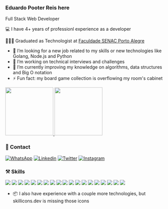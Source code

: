 ### Eduardo Pooter Reis here

Full Stack Web Developer

💻 I have 4+ years of professionl experience as a developer

👨🏼‍🎓 Graduated as Technologist at <a href="https://www.senacrs.com.br/unidade/63">Faculdade SENAC Porto Alegre</a>

- 🧐 I’m looking for a new job related to my skills or new technologies like Golang, Node.js and Python
- 🔭 I’m working on technical interviews and challenges
- 🌱 I’m currently improving my knowledge on algorithms, data structures and Big O notation
- ⚡ Fun fact: my board game collection is overflowing my room's cabinet

<p>
  <a href="https://github.com/edupooter">
   <img height="150em" src="https://github-readme-stats.vercel.app/api?username=edupooter&show_icons=true&theme=dark&include_all_commits=true&count_private=true"/>
   <img height="150em" src="https://github-readme-stats.vercel.app/api/top-langs/?username=edupooter&layout=compact&langs_count=7&theme=dark"/>
  </a>
</p>

### 💬 Contact

[![WhatsApp](https://img.shields.io/badge/WhatsApp-25D366?style=for-the-badge&logo=whatsapp&logoColor=white)](https://wa.me/5551997155850)
[![Linkedin](https://img.shields.io/badge/LinkedIn-0077B5?style=for-the-badge&logo=linkedin&logoColor=white)](https://linkedin.com/in/edupooter)
[![Twitter](https://img.shields.io/badge/Twitter-1DA1F2?style=for-the-badge&logo=twitter&logoColor=white)](https://twitter.com/edupooter)
[![Instagram](https://img.shields.io/badge/Instagram-E4405F?style=for-the-badge&logo=instagram&logoColor=white)](https://www.instagram.com/edupooter/)

### ⚒️ Skills

<p>
  <a href="https://www.php.net/" target="_blank"><img src="https://skillicons.dev/icons?i=php&theme=light"/></a>
  <a href="https://www.laravel.com/" target="_blank"><img src="https://skillicons.dev/icons?i=laravel&theme=light"/></a>
  <a href="https://angular.io/" target="_blank"><img src="https://skillicons.dev/icons?i=angular&theme=light"/></a>
  <a href="https://getbootstrap.com/" target="_blank"><img src="https://skillicons.dev/icons?i=bootstrap&theme=light"/></a>
  <a href="https://www.docker.com/" target="_blank"><img src="https://skillicons.dev/icons?i=docker&theme=light"/></a>
  <a href="https://www.mysql.com/" target="_blank"><img src="https://skillicons.dev/icons?i=mysql&theme=light"/></a>
  <a href="https://www.postgresql.org" target="_blank"><img src="https://skillicons.dev/icons?i=postgres&theme=light"/></a>
  <a href="https://developer.mozilla.org/pt-BR/docs/Web/javascript" target="_blank"><img src="https://skillicons.dev/icons?i=js&theme=light"/></a>
  <a href="https://www.typescriptlang.org" target="_blank"><img src="https://skillicons.dev/icons?i=ts&theme=light"/></a>
  <a href="https://jquery.com" target="_blank"><img src="https://skillicons.dev/icons?i=jquery&theme=light"/></a>
  <a href="https://developer.mozilla.org/pt-BR/docs/Web/CSS" target="_blank"><img src="https://skillicons.dev/icons?i=css&theme=light"/></a>
  <a href="https://sass-lang.com" target="_blank"><img src="https://skillicons.dev/icons?i=sass&theme=light"/></a>
  <a href="https://developer.mozilla.org/pt-BR/docs/Web/html/" target="_blank"><img src="https://skillicons.dev/icons?i=html&theme=light"/></a>
  <a href="https://firebase.google.com/" target="_blank"><img src="https://skillicons.dev/icons?i=firebase&theme=light"/></a>
  <a href="https://www.heroku.com/" target="_blank"><img src="https://skillicons.dev/icons?i=heroku&theme=light"/></a>
  <a href="https://git-scm.com/" target="_blank"><img src="https://skillicons.dev/icons?i=git&theme=light"/></a>
  <a href="https://code.visualstudio.com/" target="_blank"><img src="https://skillicons.dev/icons?i=vscode&theme=light"/></a>
  <a href="https://sqlite.org" target="_blank"><img src="https://skillicons.dev/icons?i=sqlite&theme=light"/></a>
  <a href="https://symfony.com" target="_blank"><img src="https://skillicons.dev/icons?i=symfony&theme=light"/></a>
</p>

- 📦 I also have experience with a couple more technologies, but skillicons.dev is missing those icons
